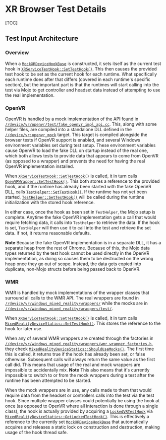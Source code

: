 # XR Browser Test Details

[TOC]

## Test Input Architecture

### Overview

When a [`MockXRDeviceHookBase`][xr hook base] is constructed, it sets itself as
the current test hook in [`XRServiceTestHook::SetTestHook()`][xr service hook].
This then causes the provided test hook to be set as the current hook for each
runtime. What specifically each runtime does after that differs (covered in each
runtime's specific section), but the important part is that the runtimes will
start calling into the test via Mojo to get controller and headset data instead
of attempting to use the real implementation.

[xr hook base]: https://chromium.googlesource.com/chromium/src/+/master/chrome/browser/vr/test/mock_xr_device_hook_base.h
[xr service hook]: https://chromium.googlesource.com/chromium/src/+/HEAD/content/services/isolated_xr_device/xr_service_test_hook.cc

### OpenVR

OpenVR is handled by a mock implementation of the API found in
[`//device/vr/openvr/test/fake_openvr_impl_api.cc`][fake openvr]. This, along
with some helper files, are compiled into a standalone DLL defined in the
[`//device/vr:openvr_mock`][openvr target] target. This target is compiled
alongside the browser tests if OpenVR support is enabled, and several Windows
environment variables set during test setup. These environment variables cause
OpenVR to load the fake DLL on startup instead of the real one, which both
allows tests to provide data that appears to come from OpenVR (as opposed to
a wrapper) and prevents the need for having the real OpenVR implementation
installed.

[fake openvr]: https://chromium.googlesource.com/chromium/src/+/HEAD/device/vr/openvr/test/fake_openvr_impl_api.cc
[openvr target]: https://chromium.googlesource.com/chromium/src/+/HEAD/device/vr/BUILD.gn

When [`XRServiceTestHook::SetTestHook()`][xr service hook] is called, it in
turn calls [`OpenVRWrapper::SetTestHook()`][openvr wrapper]. This both stores
a reference to the provided hook, and if the runtime has already been started
with the fake OpenVR DLL, calls [`TestHelper::SetTestHook()`][test helper]. If
the runtime has not yet been started, [`TestHelper::SetTestHook()`][test helper]
will be called during the runtime initialization with the stored hook reference.

[openvr wrapper]: https://chromium.googlesource.com/chromium/src/+/HEAD/device/vr/openvr/openvr_api_wrapper.h
[test helper]: https://chromium.googlesource.com/chromium/src/+/HEAD/device/vr/openvr/test/test_helper.h

In either case, once the hook as been set in `TestHelper`, the Mojo setup is
complete. Anytime the fake OpenVR implementation gets a call that would require
fetching data, it calls into `TestHelper` to retrieve the data. If the hook is
set, `TestHelper` will then use it to call into the test and retrieve the set
data. If not, it returns reasonable defaults.

**Note**
Because the fake OpenVR implementation is in a separate DLL, it has a separate
heap from the rest of Chrome. Because of this, the Mojo data types returned by
the test hook cannot be used directly in the OpenVR implementation, as doing so
causes them to be destructed on the wrong heap once they go out of scope.
Instead, the data gets copied into duplicate, non-Mojo structs before being
passed back to OpenVR.

### WMR

WMR is handled by mock implementations of the wrapper classes that surround all
calls to the WMR API. The real wrappers are found in
[`//device/vr/windows_mixed_reality/wrappers/`][real wmr wrappers] while the
mocks are in
[`//device/vr/windows_mixed_reality/wrappers/test/`][mock wmr wrappers].

[real wmr wrappers]: https://chromium.googlesource.com/chromium/src/+/HEAD/device/vr/windows_mixed_reality/wrappers
[mock wmr wrappers]: https://chromium.googlesource.com/chromium/src/+/HEAD/device/vr/windows_mixed_reality/wrappers/test/

When [`XRServiceTestHook::SetTestHook()`][xr service hook] is called, it in turn
calls [`MixedRealityDeviceStatics::SetTestHook()`][wmr statics]. This stores the
reference to the hook for later use.

[wmr statics]: https://chromium.googlesource.com/chromium/src/+/HEAD/device/vr/windows_mixed_reality/mixed_reality_statics.h

When any of several WMR wrappers are created through the factories in
[`//device/vr/windows_mixed_reality/wrappers/wmr_wrapper_factories.h`][wmr factories],
they check [`MixedRealityDeviceStatics::ShouldUseMocks()`][wmr statics]. The
first time this is called, it returns true if the hook has already been set, or
false otherwise. Subsequent calls will always return the same value as the first
call did. This means that usage of the real and mock wrappers are impossible to
accidentally mix. **Note** This also means that it's currently impossible to
switch to or from the mock wrappers during a test after the runtime has been
attempted to be started.

[wmr factories]: https://chromium.googlesource.com/chromium/src/+/HEAD/device/vr/windows_mixed_reality/wrappers/wmr_wrapper_factories.h

When the mock wrappers are in use, any calls made to them that would require
data from the headset or controllers calls into the test via the test hook.
Since multiple wrapper classes could potentially be using the hook at once (as
opposed to OpenVR where all interaction is done through a single class), the
hook is actually provided by acquiring a [`LockedVRTestHook`][locked hook] via
[`MixedRealityDeviceStatics::GetLockedTestHook()`][wmr statics]. This is
effectively a reference to the currently set
[`MockXRDeviceHookBase`][xr hook base] that automatically acquires and releases
a static lock on construction and destruction, making usage of the hook thread
safe.

[locked hook]:https://chromium.googlesource.com/chromium/src/+/HEAD/device/vr/test/locked_vr_test_hook.h
